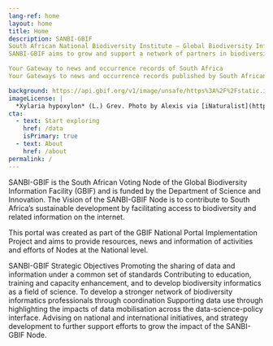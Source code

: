 ```yaml
---
lang-ref: home
layout: home
title: Home
description: SANBI-GBIF 
South African National Biodiversity Institute – Global Biodiversity Information Facility 
SANBI-GBIF aims to grow and support a network of partners in biodiversity informatics through capacity enhancement and data mobilization, publication and use

Your Gateway to news and occurrence records of South Africa 
Your Gateways to news and occurrence records published by South African Institutions

background: https://api.gbif.org/v1/image/unsafe/https%3A%2F%2Fstatic.inaturalist.org%2Fphotos%2F58912610%2Foriginal.jpeg%3F1577953995
imageLicense: |
  *Xylaria hypoxylon* (L.) Grev. Photo by Alexis via [iNaturalist](https://www.gbif.org/occurrence/2542961803)
cta:
  - text: Start exploring
    href: /data
    isPrimary: true
  - text: About
    href: /about
permalink: /
---
```


SANBI-GBIF is the South African Voting  Node of the Global Biodiversity Information Facility (GBIF) and is funded by the Department of Science and Innovation.  The Vision of the SANBI-GBIF Node is to contribute to South Africa’s sustainable development by facilitating access to biodiversity and related information on the internet. 

This portal was created as part of the GBIF National Portal Implementation Project and aims to provide resources, news and information of activities and efforts of Nodes at the National level.
 
SANBI-GBIF Strategic Objectives
Promoting the sharing of data and information under a common set of standards
Contributing to education, training and capacity enhancement, and to develop biodiversity informatics as a field of science.
To develop a stronger network of biodiversity informatics professionals through coordination 
Supporting data use through highlighting the impacts of data mobilisation across the data-science-policy interface.
Advising on national and international initiatives, and strategy development to further support efforts to grow the impact of the SANBI-GBIF Node.

